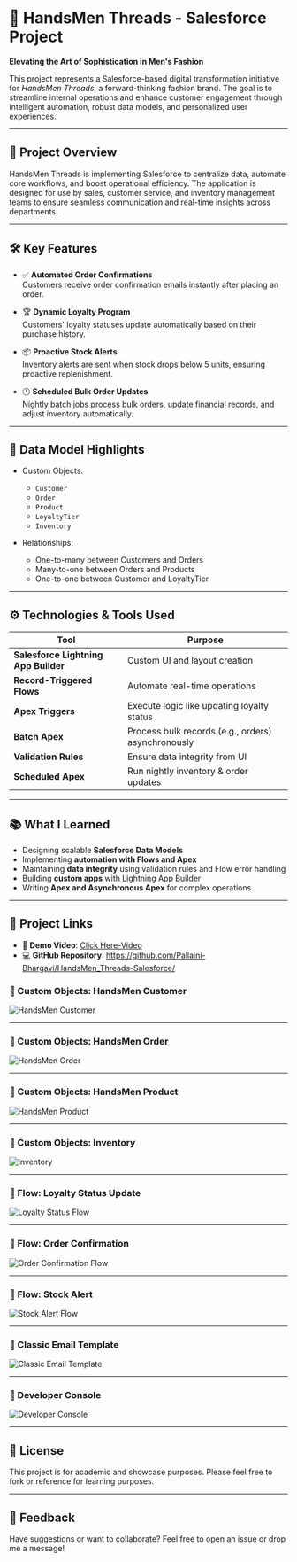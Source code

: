 # 🧵 HandsMen Threads - Salesforce Project

**Elevating the Art of Sophistication in Men's Fashion**

This project represents a Salesforce-based digital transformation initiative for *HandsMen Threads*, a forward-thinking fashion brand. The goal is to streamline internal operations and enhance customer engagement through intelligent automation, robust data models, and personalized user experiences.

---

## 🚀 Project Overview

HandsMen Threads is implementing Salesforce to centralize data, automate core workflows, and boost operational efficiency. The application is designed for use by sales, customer service, and inventory management teams to ensure seamless communication and real-time insights across departments.

---

## 🛠️ Key Features

- ✅ **Automated Order Confirmations**  
  Customers receive order confirmation emails instantly after placing an order.

- 🏆 **Dynamic Loyalty Program**  
  Customers' loyalty statuses update automatically based on their purchase history.

- 📦 **Proactive Stock Alerts**  
  Inventory alerts are sent when stock drops below 5 units, ensuring proactive replenishment.

- 🕛 **Scheduled Bulk Order Updates**  
  Nightly batch jobs process bulk orders, update financial records, and adjust inventory automatically.

---

## 📐 Data Model Highlights

- Custom Objects:
  - `Customer`
  - `Order`
  - `Product`
  - `LoyaltyTier`
  - `Inventory`

- Relationships:
  - One-to-many between Customers and Orders
  - Many-to-one between Orders and Products
  - One-to-one between Customer and LoyaltyTier

---

## ⚙️ Technologies & Tools Used

| Tool | Purpose |
|------|---------|
| **Salesforce Lightning App Builder** | Custom UI and layout creation |
| **Record-Triggered Flows** | Automate real-time operations |
| **Apex Triggers** | Execute logic like updating loyalty status |
| **Batch Apex** | Process bulk records (e.g., orders) asynchronously |
| **Validation Rules** | Ensure data integrity from UI |
| **Scheduled Apex** | Run nightly inventory & order updates |

---

## 📚 What I Learned

- Designing scalable **Salesforce Data Models**
- Implementing **automation with Flows and Apex**
- Maintaining **data integrity** using validation rules and Flow error handling
- Building **custom apps** with Lightning App Builder
- Writing **Apex and Asynchronous Apex** for complex operations

---

## 🔗 Project Links

- 🎥 **Demo Video**: [Click Here-Video](https://drive.google.com/file/d/1N2NMRNqPAjz8F8Sg8yL6WUsztrsNXKB7/view?usp=drive_link)
- 💻 **GitHub Repository**: https://github.com/Pallaini-Bhargavi/HandsMen_Threads-Salesforce/

### 🔄 Custom Objects: HandsMen Customer

![HandsMen Customer](Screenshots/HandsMen_Customer.png)

---
### 🔄 Custom Objects: HandsMen Order

![HandsMen Order](Screenshots/HandsMen_Order.png)

---

### 🔄 Custom Objects: HandsMen Product

![HandsMen Product](Screenshots/HandsMen_Product.png)

---

### 🔄 Custom Objects: Inventory

![Inventory](Screenshots/Inventory.png)

---


### 🔄 Flow: Loyalty Status Update

![Loyalty Status Flow](Screenshots/Loyalty_Program_Email.png)

---

### 🔄 Flow: Order Confirmation

![Order Confirmation Flow](Screenshots/Order_Confirmation_Flow.png)

---

### 🔄 Flow: Stock Alert

![Stock Alert Flow](Screenshots/Low_Stock_Alert_Flow.png)

---

### 🔄 Classic Email Template

![Classic Email Template](Screenshots/Email_Order_Template.png)

---

### 🔄 Developer Console

![Developer Console](Screenshots/Developer_Console.png)

---

## 📄 License

This project is for academic and showcase purposes. Please feel free to fork or reference for learning purposes.

---

## 💬 Feedback

Have suggestions or want to collaborate? Feel free to open an issue or drop me a message!

